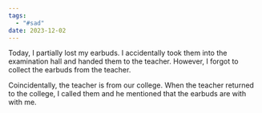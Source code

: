 ```yaml
---
tags:
  - "#sad"
date: 2023-12-02
---
```


Today, I partially lost my earbuds. I accidentally took them into the examination hall and handed them to the teacher. However, I forgot to collect the earbuds from the teacher.

Coincidentally, the teacher is from our college. When the teacher returned to the college, I called them and he mentioned that the earbuds are with with me.